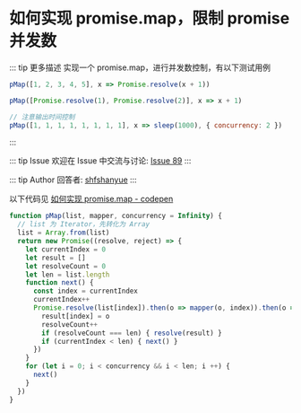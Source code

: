 # 如何实现 promise.map，限制 promise 并发数

::: tip 更多描述 
 实现一个 promise.map，进行并发数控制，有以下测试用例

``` js
pMap([1, 2, 3, 4, 5], x => Promise.resolve(x + 1))

pMap([Promise.resolve(1), Promise.resolve(2)], x => x + 1)

// 注意输出时间控制
pMap([1, 1, 1, 1, 1, 1, 1, 1], x => sleep(1000), { concurrency: 2 })
``` 
::: 

::: tip Issue 
 欢迎在 Issue 中交流与讨论: [Issue 89](https://github.com/shfshanyue/Daily-Question/issues/89) 
:::

::: tip Author 
回答者: [shfshanyue](https://github.com/shfshanyue) 
:::

以下代码见 [如何实现 promise.map - codepen](https://codepen.io/shanyue/pen/zYwZXPN?editors=0012)

``` js
function pMap(list, mapper, concurrency = Infinity) {
  // list 为 Iterator，先转化为 Array
  list = Array.from(list)
  return new Promise((resolve, reject) => {
    let currentIndex = 0
    let result = []
    let resolveCount = 0
    let len = list.length
    function next() {
      const index = currentIndex
      currentIndex++
      Promise.resolve(list[index]).then(o => mapper(o, index)).then(o => {
        result[index] = o
        resolveCount++
        if (resolveCount === len) { resolve(result) }
        if (currentIndex < len) { next() }
      })
    }
    for (let i = 0; i < concurrency && i < len; i ++) {
      next()
    }
  })
}
```